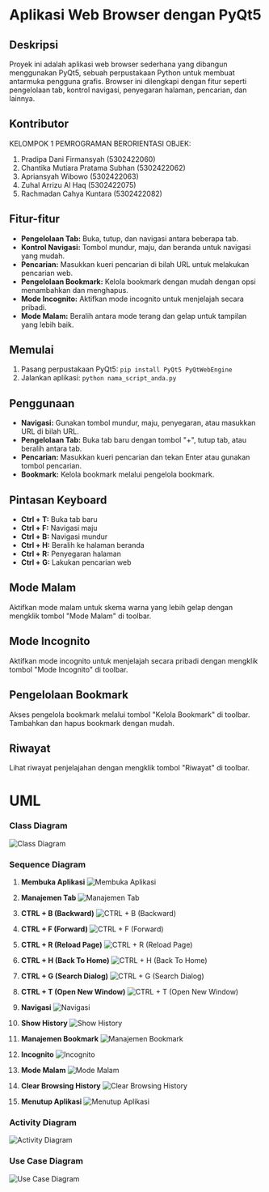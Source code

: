 # Aplikasi Web Browser dengan PyQt5

## Deskripsi
Proyek ini adalah aplikasi web browser sederhana yang dibangun menggunakan PyQt5, sebuah perpustakaan Python untuk membuat antarmuka pengguna grafis. Browser ini dilengkapi dengan fitur seperti pengelolaan tab, kontrol navigasi, penyegaran halaman, pencarian, dan lainnya.

## Kontributor
KELOMPOK 1 PEMROGRAMAN BERORIENTASI OBJEK:
1. ⁠Pradipa Dani Firmansyah (5302422060)
2. ⁠Chantika Mutiara Pratama Subhan (5302422062)
3. ⁠Apriansyah Wibowo (5302422063)
4. ⁠Zuhal Arrizu Al Haq (5302422075)
5. ⁠Rachmadan Cahya Kuntara (5302422082)

## Fitur-fitur
- **Pengelolaan Tab:** Buka, tutup, dan navigasi antara beberapa tab.
- **Kontrol Navigasi:** Tombol mundur, maju, dan beranda untuk navigasi yang mudah.
- **Pencarian:** Masukkan kueri pencarian di bilah URL untuk melakukan pencarian web.
- **Pengelolaan Bookmark:** Kelola bookmark dengan mudah dengan opsi menambahkan dan menghapus.
- **Mode Incognito:** Aktifkan mode incognito untuk menjelajah secara pribadi.
- **Mode Malam:** Beralih antara mode terang dan gelap untuk tampilan yang lebih baik.

## Memulai
1. Pasang perpustakaan PyQt5: `pip install PyQt5 PyQtWebEngine`
2. Jalankan aplikasi: `python nama_script_anda.py`

## Penggunaan
- **Navigasi:** Gunakan tombol mundur, maju, penyegaran, atau masukkan URL di bilah URL.
- **Pengelolaan Tab:** Buka tab baru dengan tombol "+", tutup tab, atau beralih antara tab.
- **Pencarian:** Masukkan kueri pencarian dan tekan Enter atau gunakan tombol pencarian.
- **Bookmark:** Kelola bookmark melalui pengelola bookmark.

## Pintasan Keyboard
- **Ctrl + T:** Buka tab baru
- **Ctrl + F:** Navigasi maju
- **Ctrl + B:** Navigasi mundur
- **Ctrl + H:** Beralih ke halaman beranda
- **Ctrl + R:** Penyegaran halaman
- **Ctrl + G:** Lakukan pencarian web

## Mode Malam
Aktifkan mode malam untuk skema warna yang lebih gelap dengan mengklik tombol "Mode Malam" di toolbar.

## Mode Incognito
Aktifkan mode incognito untuk menjelajah secara pribadi dengan mengklik tombol "Mode Incognito" di toolbar.

## Pengelolaan Bookmark
Akses pengelola bookmark melalui tombol "Kelola Bookmark" di toolbar. Tambahkan dan hapus bookmark dengan mudah.

## Riwayat
Lihat riwayat penjelajahan dengan mengklik tombol "Riwayat" di toolbar.

# UML
### Class Diagram
![Class Diagram](uml/Class%20Diagram/Class%20diagram.jpg)

### Sequence Diagram
1. **Membuka Aplikasi**
   ![Membuka Aplikasi](uml/Sequence%20Diagram/Membuka%20Aplikasi.png)

2. **Manajemen Tab**
   ![Manajemen Tab](uml/Sequence%20Diagram/Manajemen%20Tab.png)

3. **CTRL + B (Backward)**
   ![CTRL + B (Backward)](uml/Sequence%20Diagram/CTRL%20%2B%20B(Backward).png)

4. **CTRL + F (Forward)**
   ![CTRL + F (Forward)](uml/Sequence%20Diagram/CTRL%20%2B%20F(Forward).png)

5. **CTRL + R (Reload Page)**
   ![CTRL + R (Reload Page)](uml/Sequence%20Diagram/CTRL%20%2B%20R(Reload%20Page).png)

6. **CTRL + H (Back To Home)**
   ![CTRL + H (Back To Home)](uml/Sequence%20Diagram/CTRL%20%2B%20H(Back%20To%20Home).png)

7. **CTRL + G (Search Dialog)**
   ![CTRL + G (Search Dialog)](uml/Sequence%20Diagram/CTRL%20%2B%20G(Search%20Dialog).png)

8. **CTRL + T (Open New Window)**
   ![CTRL + T (Open New Window)](uml/Sequence%20Diagram/CTRL%20%2B%20T(Open%20New%20Window).png)

9. **Navigasi**
   ![Navigasi](uml/Sequence%20Diagram/Navigasi.png)

10. **Show History**
    ![Show History](uml/Sequence%20Diagram/Show%20History.png)

11. **Manajemen Bookmark**
    ![Manajemen Bookmark](uml/Sequence%20Diagram/Manajemen%20Bookmark.png)

12. **Incognito**
    ![Incognito](uml/Sequence%20Diagram/Incognito.png)

13. **Mode Malam**
    ![Mode Malam](uml/Sequence%20Diagram/Mode%20Malam.png)

14. **Clear Browsing History**
    ![Clear Browsing History](uml/Sequence%20Diagram/Clear%20Browsing%20History.png)

15. **Menutup Aplikasi**
    ![Menutup Aplikasi](uml/Sequence%20Diagram/Menutup%20Aplikasi.png)


### Activity Diagram
![Activity Diagram](uml/Activity%20Diagram/Activity%20Diagram.jpg)

### Use Case Diagram
![Use Case Diagram](uml/Use%20Case%20Diagram/Use%20Case%20Diagram%20.jpg)

